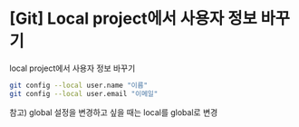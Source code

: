 # \[Git\] Local project에서 사용자 정보 바꾸기

local project에서 사용자 정보 바꾸기

```bash
git config --local user.name "이름" 
git config --local user.email "이메일"
```

참고\) global 설정을 변경하고 싶을 때는 local를 global로 변경


